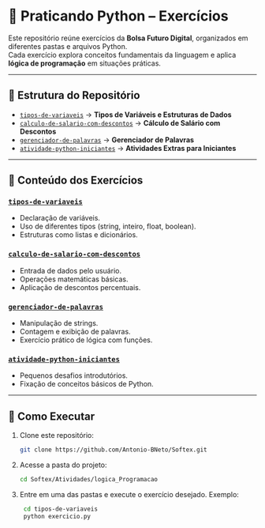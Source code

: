 # 🐍 Praticando Python – Exercícios

Este repositório reúne exercícios da **Bolsa Futuro Digital**, organizados em diferentes pastas e arquivos Python.  
Cada exercício explora conceitos fundamentais da linguagem e aplica **lógica de programação** em situações práticas.

---

## 📂 Estrutura do Repositório

- [`tipos-de-variaveis`](./tipos-de-variaveis) → **Tipos de Variáveis e Estruturas de Dados**
- [`calculo-de-salario-com-descontos`](./calculo-de-salario-com-descontos) → **Cálculo de Salário com Descontos**
- [`gerenciador-de-palavras`](./gerenciador-de-palavras) → **Gerenciador de Palavras**
- [`atividade-python-iniciantes`](./atividade-python-iniciantes) → **Atividades Extras para Iniciantes**

---

## 📘 Conteúdo dos Exercícios

### [`tipos-de-variaveis`](./tipos-de-variaveis)
- Declaração de variáveis.
- Uso de diferentes tipos (string, inteiro, float, boolean).
- Estruturas como listas e dicionários.

### [`calculo-de-salario-com-descontos`](./calculo-de-salario-com-descontos)
- Entrada de dados pelo usuário.
- Operações matemáticas básicas.
- Aplicação de descontos percentuais.

### [`gerenciador-de-palavras`](./gerenciador-de-palavras)
- Manipulação de strings.
- Contagem e exibição de palavras.
- Exercício prático de lógica com funções.

### [`atividade-python-iniciantes`](./atividade-python-iniciantes)
- Pequenos desafios introdutórios.
- Fixação de conceitos básicos de Python.

---

## 🚀 Como Executar

1. Clone este repositório:
   ```bash
   git clone https://github.com/Antonio-BNeto/Softex.git
   ```
2. Acesse a pasta do projeto:
   ```bash
   cd Softex/Atividades/logica_Programacao
   ```
3. Entre em uma das pastas e execute o exercício desejado. Exemplo:
   ```bash
    cd tipos-de-variaveis
    python exercicio.py
   ```
